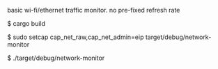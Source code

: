 basic wi-fi/ethernet traffic monitor. no pre-fixed refresh rate

$ cargo build

$ sudo setcap cap_net_raw,cap_net_admin=eip target/debug/network-monitor

$ ./target/debug/network-monitor
